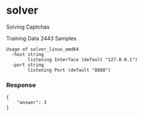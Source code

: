 # solver
Solving Captchas

Training Data 2443 Samples

```
Usage of solver_linux_amd64
  -host string
        listening Interface (default "127.0.0.1")
  -port string
        listening Port (default "8888")
```

### Response
```
{
    "answer": 3
}
```
